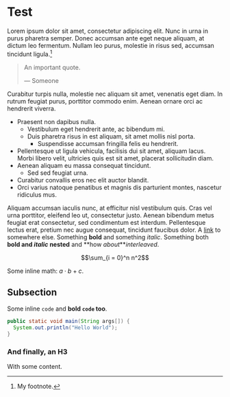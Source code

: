 Test
====

Lorem ipsum dolor sit amet, consectetur adipiscing elit. Nunc in urna in purus pharetra semper. Donec accumsan ante eget neque aliquam, at dictum leo fermentum. Nullam leo purus, molestie in risus sed, accumsan tincidunt ligula.[^1]

> An important quote.
>
> — Someone

Curabitur turpis nulla, molestie nec aliquam sit amet, venenatis eget diam. In rutrum feugiat purus, porttitor commodo enim. Aenean ornare orci ac hendrerit viverra.

- Praesent non dapibus nulla.
  - Vestibulum eget hendrerit ante, ac bibendum mi.
  - Duis pharetra risus in est aliquam, sit amet mollis nisl porta.
    - Suspendisse accumsan fringilla felis eu hendrerit.
- Pellentesque ut ligula vehicula, facilisis dui sit amet, aliquam lacus. Morbi libero velit, ultricies quis est sit amet, placerat sollicitudin diam.
- Aenean aliquam eu massa consequat tincidunt.
  - Sed sed feugiat urna.
- Curabitur convallis eros nec elit auctor blandit.
- Orci varius natoque penatibus et magnis dis parturient montes, nascetur ridiculus mus.

Aliquam accumsan iaculis nunc, at efficitur nisl vestibulum quis. Cras vel urna porttitor, eleifend leo ut, consectetur justo. Aenean bibendum metus feugiat erat consectetur, sed condimentum est interdum. Pellentesque lectus erat, pretium nec augue consequat, tincidunt faucibus dolor.
A [link](target) to somewhere else.
Something **bold** and something *italic*.
Something both **bold and *italic* nested** and **how *about****interleaved*.

$$\sum_{i = 0}^n n^2$$

Some inline math: $a \cdot b + c$.

Subsection
----------

Some inline `code` and **bold `code` too**.

``` java
public static void main(String args[]) {
  System.out.println("Hello World");
}
```

### And finally, an H3

With some content.

[^1]: My footnote.
